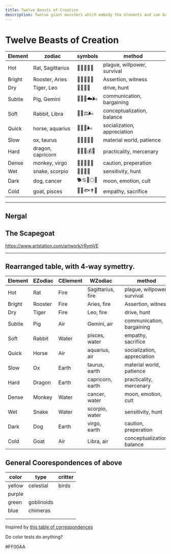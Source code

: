 ```yaml
---
title: Twelve Beasts of Creation
description: Twelve giant monsters which embody the elements and can be petitioned for superpowers.
---
```


#  Twelve Beasts of Creation

Element  | zodiac  |  symbols | method
---|---|---|---
Hot  | Rat, Sagittarius  | 🐀♐🏹🦠🔥  | plague, willpower, survival
Bright  | Rooster, Aries  |  🐓♈🐏🔆🔥 | Assertion, witness
Dry  | Tiger, Leo  | 🐅♌🦁🔥  | drive, hunt
Subtle  | Pig, Gemini  | 🐖♊👬☁️🌬  | communication, bargaining
Soft  | Rabbit, Libra  |  🐇♎⚖🌬 | conceptualization, balance
Quick  | horse, aquarius  |  🐎♒🏺🌬 | socialization, appreciation
Slow  | ox, taurus  | 🐂♉🐂🗻🗿  | material world, patience
Hard  | dragon, capricorn | 🐉♑🐐💰🗿  | practicality, mercenary
Dense  | monkey, virgo  | 🐒♍👧🦧🗿  | caution, preperation
Wet  | snake,  scorpio | 🐍♏🦂🌊  | sensitivity, hunt
Dark  | dog, cancer  |  🐕♋🦀🌕🌊 | moon, emotion, cult
Cold  | goat, pisces  | 🐐♓🐟✝️🌊  | empathy, sacrifice



---


## Nergal











## The Scapegoat

https://www.artstation.com/artwork/rRymVE


---

## Rearranged table, with 4-way symettry.

| Element | EZodiac | CElement | WZodiac           |   | method                      | color  |
|---------|---------|----------|-------------------|---|-----------------------------|--------|
| Hot     | Rat     | Fire     | Sagittarius, fire |   | plague, willpower, survival | orange |
| Bright  | Rooster | Fire     | Aries, fire       |   | Assertion, witness          | white  |
| Dry     | Tiger   | Fire     | Leo, fire         |   | drive, hunt                 | yellow |
| Subtle  | Pig     | Air      | Gemini, air       |   | communication, bargaining   | pink   |
| Soft    | Rabbit  | Water    | pisces, water     |   | empathy, sacrifice          | cyan   |
| Quick   | Horse   | Air      | aquarius, air     |   | socialization, appreciation | red    |
| Slow    | Ox      | Earth    | taurus, earth     |   | material world, patience    | brown  |
| Hard    | Dragon  | Earth    | capricorn, earth  |   | practicality, mercenary     | grey   |
| Dense   | Monkey  | Water    | cancer, water     |   | moon, emotion, cult         | blue   |
| Wet     | Snake   | Water    | scorpio, water    |   | sensitivity, hunt           | green  |
| Dark    | Dog     | Earth    | virgo, earth      |   | caution, preperation        | black  |
| Cold    | Goat    | Air      | Libra, air        |   | conceptualization, balance  | purple |



## General Coorespondences of above

color | type | critter
---|---|---
yellow | celestial | birds
purple ||
green | goblinoids |
blue | chimeras |
||
||





Inspired by [this table of correspondences](http://epicsavingthrow.com/dnd/planescape_planes.htm)


Do color tests do anything?

#FF00AA

